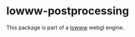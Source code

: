 lowww-postprocessing
===

This package is part of a [lowww](https://github.com/andrevenancio/lowww) webgl engine.
